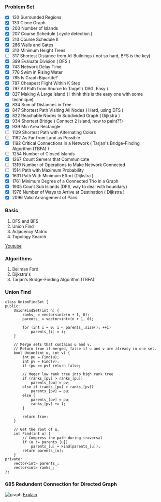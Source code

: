 
### Problem Set
- [x] 130  Surrounded Regions
- [x] 133  Clone Graph
- [x] 200  Number of Islands
- [x] 207  Course Schedule ( cycle detection )
- [x] 210  Course Schedule II
- [x] 286  Walls and Gates
- [x] 310  Minimum Height Trees
- [ ] 317  Shortest Distance from All Buildings ( not so hard, BFS is the key)
- [x] 399  Evaluate Division ( DFS )
- [x] 743  Network Delay Time
- [x] 778  Swim in Rising Water
- [x] 785  Is Graph Bipartite?
- [x] 787  Cheapest Flight Within K Step
- [x] 797  All Path from Source to Target ( DAG, Easy )
- [x] 827  Making A Large Island ( I think this is the easy one with some technique)
- [x] 834  Sum of Distances in Tree
- [x] 847  Shortest Path Visiting All Nodes ( Hard, using DFS )
- [x] 822  Reachable Nodes In Subdivided Graph ( Dijkstra )
- [x] 934  Shortest Bridge ( Connect 2 island, how to paint??)
- [x] 939  Min Area Rectangle
- [ ] 1129 Shortest Path with Alternating Colors
- [ ] 1162 As Far from Land as Possible
- [x] 1192 Critical Connections in a Network (  Tarjan's Bridge-Finding Algorithm (TBFA) )
- [ ] 1254 Number of Closed Islands
- [x] 1267 Count Servers that Communicate
- [ ] 1319 Number of Operations to Make Network Connected
- [ ] 1514 Path with Maximum Probability
- [x] 1631 Path With Minimum Effort (Dijkstra )
- [x] 1761 Minimum Degree of a Connected Trio in a Graph
- [x] 1905 Count Sub Islands (DFS, way to deal with boundary)
- [x] 1976 Number of Ways to Arrive at Destination ( Dijkstra )
- [x] 2096 Valid Arrangement of Pairs
### Basic

1. DFS and BFS    
2. Union Find    
3. Adjacency Matrix   
4. Topology Search

[Youtube](https://www.youtube.com/watch?v=09_LlHjoEiY)

### Algorithms
1. Bellman Ford
2. Dijkstra's
3. Tarjan's Bridge-Finding Algorithm (TBFA)

### Union Find
```
class UnionFindSet {
public:
    UnionFindSet(int n) {
        ranks_ = vector<int>(n + 1, 0);        
        parents_ = vector<int>(n + 1, 0);                
        
        for (int i = 0; i < parents_.size(); ++i)
            parents_[i] = i;
    }
    
    // Merge sets that contains u and v.
    // Return true if merged, false if u and v are already in one set.
    bool Union(int u, int v) {
        int pu = Find(u);
        int pv = Find(v);
        if (pu == pv) return false;
        
        // Meger low rank tree into high rank tree
        if (ranks_[pv] > ranks_[pu])
            parents_[pu] = pv;           
        else if (ranks_[pu] > ranks_[pv])
            parents_[pv] = pu;
        else {
            parents_[pv] = pu;
            ranks_[pv] += 1;
        }
        
        return true;
    }
    
    // Get the root of u.
    int Find(int u) {        
        // Compress the path during traversal
        if (u != parents_[u])
            parents_[u] = Find(parents_[u]);        
        return parents_[u];
    }
private:
    vector<int> parents_;
    vector<int> ranks_;
};
```

### 685 Redundent Connection for Directed Graph
![graph](https://discuss.leetcode.com/assets/uploads/files/1507232873325-screen-shot-2017-10-05-at-2.25.34-pm-resized.png)
[Explain](https://leetcode.com/problems/redundant-connection-ii/discuss/108058/one-pass-disjoint-set-solution-with-explain)